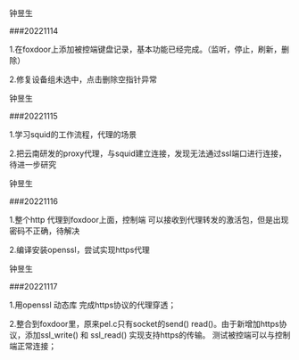 钟昱生

###20221114

1.在foxdoor上添加被控端键盘记录，基本功能已经完成。（监听，停止，刷新，删除）

2.修复设备组未选中，点击删除空指针异常

钟昱生

###20221115

1.学习squid的工作流程，代理的场景

2.把云南研发的proxy代理，与squid建立连接，发现无法通过ssl端口进行连接，待进一步研究

钟昱生

###20221116

1.整个http 代理到foxdoor上面，控制端 可以接收到代理转发的激活包，但是出现密码不正确，待解决

2.编译安装openssl，尝试实现https代理

钟昱生

###20221117

1.用openssl 动态库 完成https协议的代理穿透；

2.整合到foxdoor里，原来pel.c只有socket的send()   read()。由于新增加https协议，添加ssl_write() 和 ssl_read() 实现支持https的传输。  测试被控端可以与控制端正常连接；